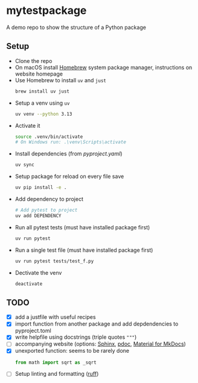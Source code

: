 # mytestpackage

A demo repo to show the structure of a Python package

## Setup

* Clone the repo
* On macOS install [Homebrew](https://brew.sh/) system package manager, instructions on website homepage
* Use Homebrew to install `uv` and `just`
  ```sh
  brew install uv just
  ```
* Setup a venv using `uv`
  ```sh
  uv venv --python 3.13
  ```
* Activate it
  ```sh
  source .venv/bin/activate
  # On Windows run: .\venv\Scripts\activate
  ```
* Install dependencies (from _pyproject.yaml_)
  ```sh
  uv sync
  ```
* Setup package for reload on every file save
  ```sh
  uv pip install -e .
  ```
* Add dependency to project
  ```sh
  # Add pytest to project
  uv add DEPENDENCY
  ```
* Run all pytest tests (must have installed package first)
  ```sh
  uv run pytest
  ```
* Run a single test file (must have installed package first)
  ```sh
  uv run pytest tests/test_f.py
  ```
* Dectivate the venv
  ```sh
  deactivate
  ```

## TODO

- [x] add a justfile with useful recipes
- [x] import function from another package and add depdendencies to pyproject.toml
- [x] write helpfile using docstrings (triple quotes `"""`)
- [ ] accompanying website (options: [Sphinx](https://www.sphinx-doc.org/en/master/), [pdoc](https://pdoc.dev/), [Material for MkDocs](https://squidfunk.github.io/mkdocs-material/))
- [x] unexported function: seems to be rarely done
  ```python
  from math import sqrt as _sqrt
  ```
- [ ] Setup linting and formatting ([ruff](https://docs.astral.sh/ruff/))
